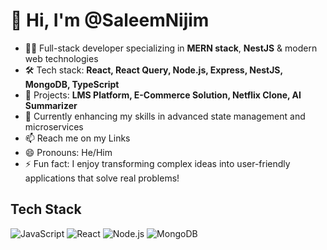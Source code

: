 # 👋 Hi, I'm @SaleemNijim

- 👨‍💻 Full-stack developer specializing in **MERN stack**, **NestJS** & modern web technologies
- 🛠️ Tech stack: **React, React Query, Node.js, Express, NestJS, MongoDB, TypeScript**
- 🚀 Projects: **LMS Platform, E-Commerce Solution, Netflix Clone, AI Summarizer**
- 🌱 Currently enhancing my skills in advanced state management and microservices
- 📫 Reach me on my Links <!-- Add your LinkedIn URL here -->
- 😄 Pronouns: He/Him
- ⚡ Fun fact: I enjoy transforming complex ideas into user-friendly applications that solve real problems!


## Tech Stack

![JavaScript](https://img.shields.io/badge/JavaScript-F7DF1E?style=for-the-badge&logo=javascript&logoColor=black)
![React](https://img.shields.io/badge/React-20232A?style=for-the-badge&logo=react&logoColor=61DAFB)
![Node.js](https://img.shields.io/badge/Node.js-339933?style=for-the-badge&logo=node.js&logoColor=white)
![MongoDB](https://img.shields.io/badge/MongoDB-47A248?style=for-the-badge&logo=mongodb&logoColor=white)

<!---
SaleemNijim/SaleemNijim is a ✨ special ✨ repository because its `README.md` (this file) appears on your GitHub profile.
You can click the Preview link to take a look at your changes.
--->
